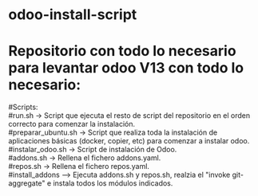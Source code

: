 # odoo-install-script  
# Repositorio con todo lo necesario para levantar odoo V13 con todo lo necesario:  
#Scripts:  
#run.sh -> Script que ejecuta el resto de script del repositorio en el orden correcto para comenzar la instalación.  
#preparar_ubuntu.sh -> Script que realiza toda la instalación de aplicaciones básicas (docker, copier, etc) para comenzar a instalar odoo.  
#instalar_odoo.sh -> Script de instalación de Odoo.  
#addons.sh -> Rellena el fichero addons.yaml.  
#repos.sh -> Rellena el fichero repos.yaml.  
#install_addons --> Ejecuta addons.sh y repos.sh, realzia el "invoke git-aggregate" e instala todos los módulos indicados. 


